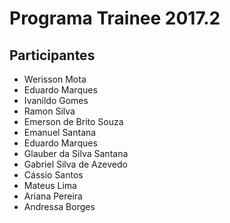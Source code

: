 # Programa Trainee 2017.2

## Participantes

- Werisson Mota
- Eduardo Marques 
- Ivanildo Gomes
- Ramon Silva
- Emerson de Brito Souza
- Emanuel Santana
- Eduardo Marques
- Glauber da Silva Santana
- Gabriel Silva de Azevedo
- Cássio Santos
- Mateus Lima
- Ariana Pereira
- Andressa Borges
